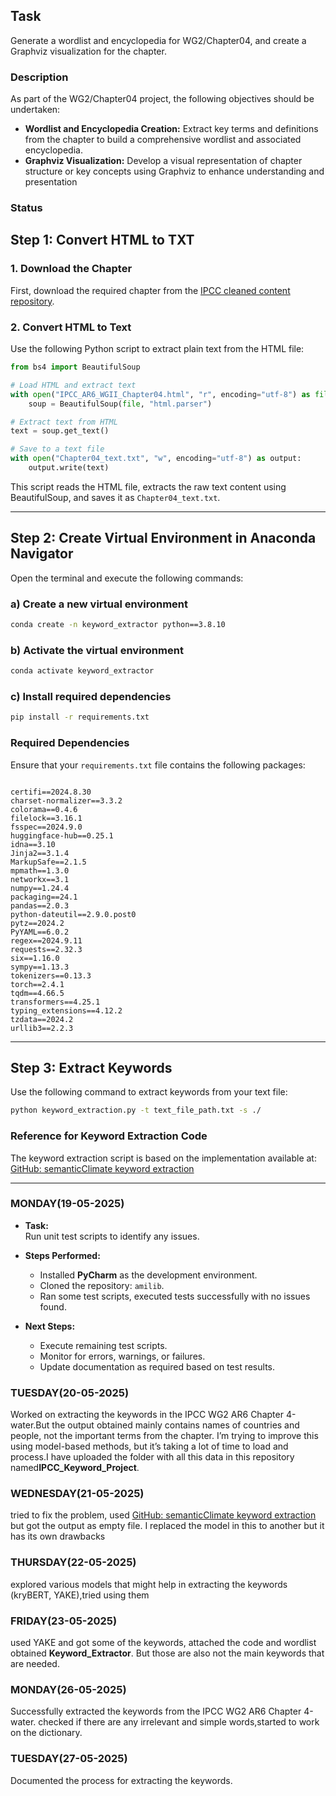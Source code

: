   ## Task
Generate a wordlist and encyclopedia for WG2/Chapter04, and create a Graphviz visualization for the chapter.

### Description
As part of the WG2/Chapter04 project, the following objectives should be undertaken:
- **Wordlist and Encyclopedia Creation:** Extract key terms and definitions from the chapter to build a comprehensive wordlist and associated encyclopedia.
- **Graphviz Visualization:** Develop a visual representation of chapter structure or key concepts using Graphviz to enhance understanding and presentation

### Status
## Step 1: Convert HTML to TXT

### 1. Download the Chapter
First, download the required chapter from the [IPCC cleaned content repository](https://github.com/semanticClimate/ipcc/tree/main/cleaned_content).
### 2. Convert HTML to Text
Use the following Python script to extract plain text from the HTML file:

```python
from bs4 import BeautifulSoup

# Load HTML and extract text
with open("IPCC_AR6_WGII_Chapter04.html", "r", encoding="utf-8") as file:
    soup = BeautifulSoup(file, "html.parser")

# Extract text from HTML
text = soup.get_text()

# Save to a text file
with open("Chapter04_text.txt", "w", encoding="utf-8") as output:
    output.write(text)
```

This script reads the HTML file, extracts the raw text content using BeautifulSoup, and saves it as `Chapter04_text.txt`.

---

## Step 2: Create Virtual Environment in Anaconda Navigator

Open the terminal and execute the following commands:

### a) Create a new virtual environment
```sh
conda create -n keyword_extractor python==3.8.10
```

### b) Activate the virtual environment
```sh
conda activate keyword_extractor
```

### c) Install required dependencies
```sh
pip install -r requirements.txt
```

### Required Dependencies
Ensure that your `requirements.txt` file contains the following packages:

```

certifi==2024.8.30
charset-normalizer==3.3.2
colorama==0.4.6
filelock==3.16.1
fsspec==2024.9.0
huggingface-hub==0.25.1
idna==3.10
Jinja2==3.1.4
MarkupSafe==2.1.5
mpmath==1.3.0
networkx==3.1
numpy==1.24.4
packaging==24.1
pandas==2.0.3
python-dateutil==2.9.0.post0
pytz==2024.2
PyYAML==6.0.2
regex==2024.9.11
requests==2.32.3
six==1.16.0
sympy==1.13.3
tokenizers==0.13.3
torch==2.4.1
tqdm==4.66.5
transformers==4.25.1
typing_extensions==4.12.2
tzdata==2024.2
urllib3==2.2.3
```
---
## Step 3: Extract Keywords
Use the following command to extract keywords from your text file:
```sh
python keyword_extraction.py -t text_file_path.txt -s ./
```
### Reference for Keyword Extraction Code
The keyword extraction script is based on the implementation available at:  
[GitHub: semanticClimate keyword extraction](https://github.com/semanticClimate/internship_sC/blob/Haarthi/Keyword_Extraction/keyword_extractions.py)

---

### MONDAY(19-05-2025)
- **Task:**  
  Run unit test scripts to identify any issues.

- **Steps Performed:**
  - Installed **PyCharm** as the development environment.
  - Cloned the repository: `amilib`.
  - Ran some test scripts, executed tests successfully with no issues found.
- **Next Steps:**
   - Execute remaining test scripts.
   - Monitor for errors, warnings, or failures.
   - Update documentation as required based on test results.               
### TUESDAY(20-05-2025)
Worked on extracting the keywords in the IPCC WG2 AR6 Chapter 4-water.But the output obtained  mainly contains names of countries and people, not the important terms from the chapter. I’m trying to improve this using model-based methods, but it’s taking a lot of time to load and process.I have uploaded the folder with all this data in this repository named**IPCC_Keyword_Project**.
### WEDNESDAY(21-05-2025)
tried to fix the problem, used [GitHub: semanticClimate keyword extraction](https://github.com/petermr/semanticClimate/blob/main/keyword_extraction/code_v2/keyword_extraction_v2_test.py)
but got the output as empty file. I replaced the model in this to another but it has its own drawbacks
### THURSDAY(22-05-2025)
explored various models that might help in extracting the keywords (kryBERT, YAKE),tried using them
### FRIDAY(23-05-2025)
used YAKE and got some of the keywords, attached the code and wordlist obtained **Keyword_Extractor**. But those are also not the main keywords that are needed.
### MONDAY(26-05-2025)
Successfully extracted the keywords from the IPCC WG2 AR6 Chapter 4-water. checked if there are any  irrelevant and simple words,started to work on the dictionary.
### TUESDAY(27-05-2025)
Documented the process for extracting the keywords.

